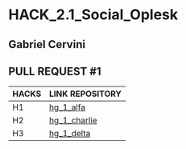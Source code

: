 # HACK_2.1_Social_Oplesk

## Gabriel Cervini

## PULL REQUEST #1

<hdr>

| HACKS | LINK REPOSITORY |
| ------ | ------ |
| H1 | [hg_1_alfa](https://github.com/Gabrielcg20/hg_1_alfa) |
| H2 | [hg_1_charlie](https://github.com/Gabrielcg20/hg_1_charlie) |
| H3 | [hg_1_delta](https://github.com/Gabrielcg20/hg_1_delta) |

